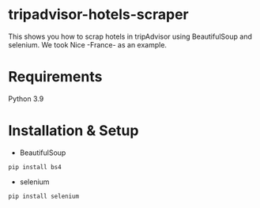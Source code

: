 # tripadvisor-hotels-scraper
This shows you how to scrap hotels in tripAdvisor using BeautifulSoup and selenium. We took Nice -France- as an example.

# Requirements
Python 3.9

# Installation & Setup

- BeautifulSoup
```
pip install bs4
```
- selenium
```
pip install selenium
```
